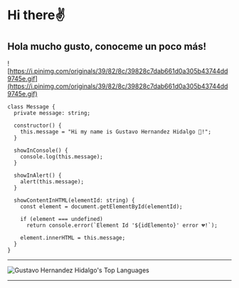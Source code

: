 # Hi there✌

## **Hola mucho gusto, conoceme un poco más!**

![https://i.pinimg.com/originals/39/82/8c/39828c7dab661d0a305b43744dd9745e.gif](https://i.pinimg.com/originals/39/82/8c/39828c7dab661d0a305b43744dd9745e.gif)

```tsx
class Message {
  private message: string;

  constructor() {
    this.message = "Hi my name is Gustavo Hernandez Hidalgo 🍰!";
  }

  showInConsole() {
    console.log(this.message);
  }

  showInAlert() {
    alert(this.message);
  }

  showContentInHTML(elementId: string) {
    const element = document.getElementById(elementId);

    if (element === undefined)
      return console.error(`Element Id '${idElemento}' error 💔!`);

    element.innerHTML = this.message;
  }
}
```

---

![Gustavo Hernandez Hidalgo's Top Languages](https://github-readme-stats.vercel.app/api/top-langs/?username=tavodevcode&layout=donut-vertical&theme=dracula)
<!-- ![Gustavo Hernandez Hidalgo's GitHub Stats](https://github-readme-stats.vercel.app/api?username=tavodevcode&show_icons=true&theme=dracula) -->

---
